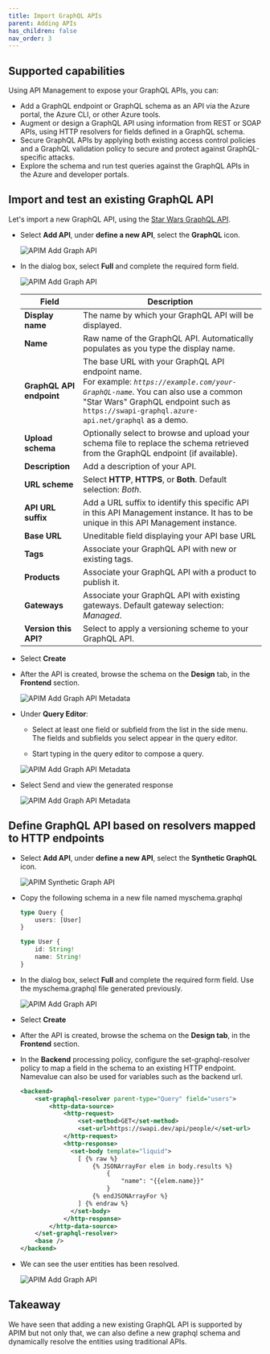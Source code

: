 ```yaml
---
title: Import GraphQL APIs
parent: Adding APIs
has_children: false
nav_order: 3
---
```


## Supported capabilities

Using API Management to expose your GraphQL APIs, you can:

- Add a GraphQL endpoint or GraphQL schema as an API via the Azure portal, the Azure CLI, or other Azure tools.
- Augment or design a GraphQL API using information from REST or SOAP APIs, using HTTP resolvers for fields defined in a GraphQL schema.
- Secure GraphQL APIs by applying both existing access control policies and a GraphQL validation policy to secure and protect against GraphQL-specific attacks.
- Explore the schema and run test queries against the GraphQL APIs in the Azure and developer portals.

## Import and test an existing GraphQL API

Let's import a new GraphQL API, using the [Star Wars GraphQL API](https://swapi-graphql.azure-api.net/graphql).

- Select **Add API**, under **define a new API**, select the **GraphQL** icon.

  ![APIM Add Graph API](../../assets/images/apim-graphql-add-api-1.png)

- In the dialog box, select **Full** and complete the required form field.

  ![APIM Add Graph API](../../assets/images/apim-graphql-add-api-2.png)


    | Field | Description |
    |----------------|-------|
    | **Display name** | The name by which your GraphQL API will be displayed. |
    | **Name** | Raw name of the GraphQL API. Automatically populates as you type the display name. |
    | **GraphQL API endpoint** | The base URL with your GraphQL API endpoint name. <br /> For example: *`https://example.com/your-GraphQL-name`*. You can also use a common "Star Wars" GraphQL endpoint such as `https://swapi-graphql.azure-api.net/graphql` as a demo. |
    | **Upload schema** | Optionally select to browse and upload your schema file to replace the schema retrieved from the GraphQL endpoint (if available).  |
    | **Description** | Add a description of your API. |
    | **URL scheme** | Select **HTTP**, **HTTPS**, or **Both**. Default selection: *Both*. |
    | **API URL suffix**| Add a URL suffix to identify this specific API in this API Management instance. It has to be unique in this API Management instance. |
    | **Base URL** | Uneditable field displaying your API base URL |
    | **Tags** | Associate your GraphQL API with new or existing tags. |
    | **Products** | Associate your GraphQL API with a product to publish it. |
    | **Gateways** | Associate your GraphQL API with existing gateways. Default gateway selection: *Managed*. |
    | **Version this API?** | Select to apply a versioning scheme to your GraphQL API. |

- Select **Create**
- After the API is created, browse the schema on the **Design** tab, in the **Frontend** section.

  ![APIM Add Graph API Metadata](../../assets/images/apim-graphql-add-api-3.png)

-  Under **Query Editor**:
    - Select at least one field or subfield from the list in the side menu. The fields and subfields you select appear in the query editor.

    - Start typing in the query editor to compose a query.

    ![APIM Add Graph API Metadata](../../assets/images/apim-graphql-add-api-4.png)

- Select Send and view the generated response

  ![APIM Add Graph API Metadata](../../assets/images/apim-graphql-add-api-5.png)

## Define GraphQL API based on resolvers mapped to HTTP endpoints

- Select **Add API**, under **define a new API**, select the **Synthetic GraphQL** icon.

  ![APIM Synthetic Graph API](../../assets/images/apim-graphql-add-api-synthetic-1.png)

- Copy the following schema in a new file named myschema.graphql
  ```typescript
  type Query {
      users: [User]
  }

  type User {
      id: String!
      name: String!
  }
  ```

- In the dialog box, select **Full** and complete the required form field. Use the myschema.graphql file generated previously.

  ![APIM Add Graph API](../../assets/images/apim-graphql-add-api-synthetic-2.png)

- Select **Create**

- After the API is created, browse the schema on the **Design tab**, in the **Frontend** section.

- In the **Backend** processing policy, configure the set-graphql-resolver policy to map a field in the schema to an existing HTTP endpoint. Namevalue can also be used for variables such as the backend url.

  ```xml
  <backend>
      <set-graphql-resolver parent-type="Query" field="users">
          <http-data-source>
              <http-request>
                  <set-method>GET</set-method>
                  <set-url>https://swapi.dev/api/people/</set-url>
              </http-request>
              <http-response>
                <set-body template="liquid">
                  [ {% raw %}
                      {% JSONArrayFor elem in body.results %}
                          {
                              "name": "{{elem.name}}"
                          }
                      {% endJSONArrayFor %}
                  ] {% endraw %}
                </set-body>
              </http-response>
          </http-data-source>
      </set-graphql-resolver>
      <base />
  </backend>
  ```
- We can see the user entities has been resolved.

  ![APIM Add Graph API](../../assets/images/apim-graphql-add-api-synthetic-3.png)

## Takeaway

We have seen that adding a new existing GraphQL API is supported by APIM but not only that, we can also define a new graphql schema and dynamically resolve the entities using traditional APIs.